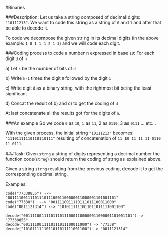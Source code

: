 #Binaries

###Description:
Let us take a string composed of decimal digits: ```"10111213"```. We want to code this string as a string of ```0``` and ```1``` and after that be able to decode it.

To code we decompose the given string in its decimal digits (in the above example: ```1 0 1 1 1 2 1 3```) and we will code each digit.

###Coding process to code a number n expressed in base ```10```:
For each digit ```d``` of ```n```

a) Let ```k``` be the number of bits of ```d```

b) Write ```k-1``` times the digit ```0``` followed by the digit ```1```

c) Write digit ```d``` as a binary string, with the rightmost bit being the least significant

d) Concat the result of b) and c) to get the coding of ```d```

At last concatenate all the results got for the digits of ```n```.

###An example
So we code ```0``` as ```10```, ```1``` as ```11```, 2 as ```0110```, 3 as ```0111``` ... etc...

With the given process, the initial string ```"10111213"``` becomes: ```"11101111110110110111"``` resulting of concatenation of ```11 10 11 11 11 0110 11 0111```.

###Task:
Given ```strng``` a string of digits representing a decimal number the function code(```strng```) should return the coding of strng as explained above.

Given a string ```strng``` resulting from the previous coding, decode it to get the corresponding decimal string.

Examples:
```
code("77338855") --> "001111001111011101110001100000011000001101001101"
code("77338")  --> "0011110011110111011100011000"
code("0011121314") --> "1010111111011011011111001100"

decode("001111001111011101110001100000011000001101001101") -> "77338855"
decode("0011110011110111011100011000") -> "77338"
decode("1010111111011011011111001100") -> "0011121314"
```